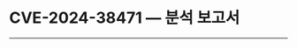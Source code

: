 # CVE-2024-38471 — 분석 보고서

<!--
Title: CVE-2024-38471 — 분석 보고서
License: CC BY-NC 4.0
Copyright: neighborhood-H (2025)
SPDX: CC-BY-NC-4.0
-->

---